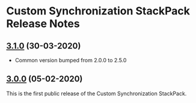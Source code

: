 # Custom Synchronization StackPack Release Notes

## [3.1.0](#) (30-03-2020)

- Common version bumped from 2.0.0 to 2.5.0

## [3.0.0](#) (05-02-2020)

This is the first public release of the Custom Synchronization StackPack.
